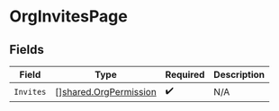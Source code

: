 # OrgInvitesPage


## Fields

| Field                                                                 | Type                                                                  | Required                                                              | Description                                                           |
| --------------------------------------------------------------------- | --------------------------------------------------------------------- | --------------------------------------------------------------------- | --------------------------------------------------------------------- |
| `Invites`                                                             | [][shared.OrgPermission](../../../pkg/models/shared/orgpermission.md) | :heavy_check_mark:                                                    | N/A                                                                   |